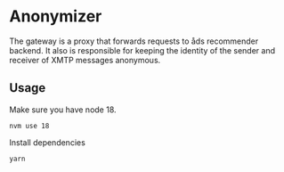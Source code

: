 # Anonymizer

The gateway is a proxy that forwards requests to åds recommender backend. It also is responsible for keeping the identity of the sender and receiver of XMTP messages anonymous.

## Usage

Make sure you have node 18.

```
nvm use 18
```

Install dependencies

```
yarn
```
